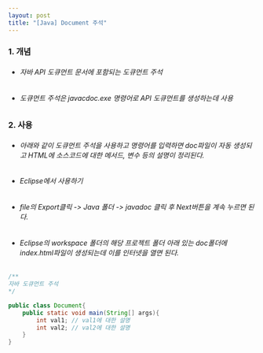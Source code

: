 ```yaml
---
layout: post
title: "[Java] Document 주석"
---
```


### 1. 개념
- ###### 자바 API 도큐먼트 문서에 포함되는 도큐먼트 주석
- ###### 도큐먼트 주석은 javacdoc.exe 명령어로 API 도큐먼트를 생성하는데 사용

### 2. 사용
- ###### 아래와 같이 도큐먼트 주석을 사용하고 명령어를 입력하면 doc파일이 자동 생성되고 HTML에 소스코드에 대한 메서드, 변수 등의 설명이 정리된다.
- ###### Eclipse에서 사용하기
 - ###### file의 Export클릭 -> Java 폴더 -> javadoc 클릭 후 Next버튼을 계속 누르면 된다.
 - ###### Eclipse의 workspace 폴더의 해당 프로젝트 폴더 아래 있는 doc폴더에 index.html파일이 생성되는데 이를 인터넷을 열면 된다.


```java
/**
자바 도큐먼트 주석
*/

public class Document{
	public static void main(String[] args){
    	int val1; // val1에 대한 설명
        int val2; // val2에 대한 설명
    }
}
```